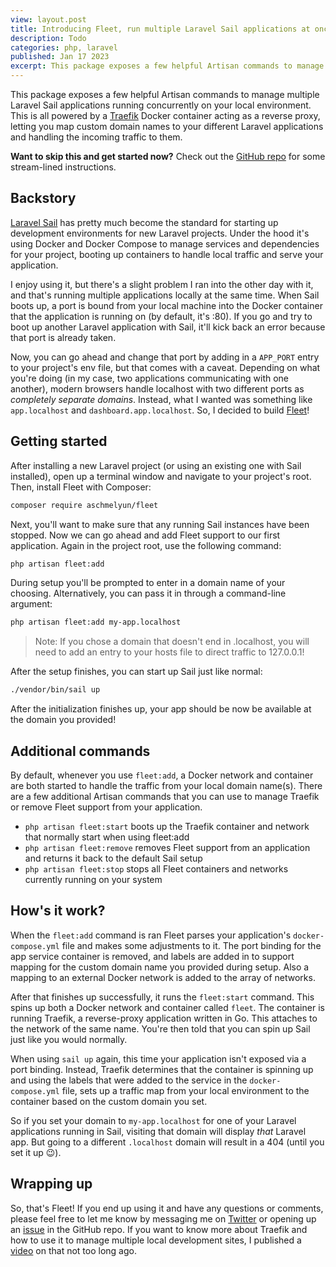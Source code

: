 ```yaml
---
view: layout.post
title: Introducing Fleet, run multiple Laravel Sail applications at once
description: Todo
categories: php, laravel
published: Jan 17 2023
excerpt: This package exposes a few helpful Artisan commands to manage multiple Laravel Sail applications running concurrently on your local environment. All powered by a Traefik Docker container, letting you map custom domain names to your different Laravel applications and handling the incoming traffic to them.
---
```


This package exposes a few helpful Artisan commands to manage multiple Laravel Sail applications running concurrently on your local environment. This is all powered by a [Traefik](https://doc.traefik.io/traefik/getting-started/quick-start/) Docker container acting as a reverse proxy, letting you map custom domain names to your different Laravel applications and handling the incoming traffic to them.

**Want to skip this and get started now?** Check out the [GitHub repo](https://github.com/aschmelyun/fleet) for some stream-lined instructions.

## Backstory

[Laravel Sail](https://laravel.com/docs/sail) has pretty much become the standard for starting up development environments for new Laravel projects. Under the hood it's using Docker and Docker Compose to manage services and dependencies for your project, booting up containers to handle local traffic and serve your application.

I enjoy using it, but there's a slight problem I ran into the other day with it, and that's running multiple applications locally at the same time. When Sail boots up, a port is bound from your local machine into the Docker container that the application is running on (by default, it's :80). If you go and try to boot up another Laravel application with Sail, it'll kick back an error because that port is already taken.

Now, you can go ahead and change that port by adding in a `APP_PORT` entry to your project's env file, but that comes with a caveat. Depending on what you're doing (in my case, two applications communicating with one another), modern browsers handle localhost with two different ports as _completely separate domains_. Instead, what I wanted was something like `app.localhost` and `dashboard.app.localhost`. So, I decided to build [Fleet](https://github.com/aschmelyun/fleet)!

## Getting started

After installing a new Laravel project (or using an existing one with Sail installed), open up a terminal window and navigate to your project's root. Then, install Fleet with Composer:

```bash
composer require aschmelyun/fleet
```

Next, you'll want to make sure that any running Sail instances have been stopped. Now we can go ahead and add Fleet support to our first application. Again in the project root, use the following command:

```bash
php artisan fleet:add
```

During setup you'll be prompted to enter in a domain name of your choosing. Alternatively, you can pass it in through a command-line argument:

```bash
php artisan fleet:add my-app.localhost
```

> Note: If you chose a domain that doesn't end in .localhost, you will need to add an entry to your hosts file to direct traffic to 127.0.0.1!

After the setup finishes, you can start up Sail just like normal:

```bash
./vendor/bin/sail up
```

After the initialization finishes up, your app should be now be available at the domain you provided!

## Additional commands

By default, whenever you use `fleet:add`, a Docker network and container are both started to handle the traffic from your local domain name(s). There are a few additional Artisan commands that you can use to manage Traefik or remove Fleet support from your application.

- `php artisan fleet:start` boots up the Traefik container and network that normally start when using fleet:add
- `php artisan fleet:remove` removes Fleet support from an application and returns it back to the default Sail setup
- `php artisan fleet:stop` stops all Fleet containers and networks currently running on your system

## How's it work?

When the `fleet:add` command is ran Fleet parses your application's `docker-compose.yml` file and makes some adjustments to it. The port binding for the app service container is removed, and labels are added in to support mapping for the custom domain name you provided during setup. Also a mapping to an external Docker network is added to the array of networks.

After that finishes up successfully, it runs the `fleet:start` command. This spins up both a Docker network and container called `fleet`. The container is running Traefik, a reverse-proxy application written in Go. This attaches to the network of the same name. You're then told that you can spin up Sail just like you would normally.

When using `sail up` again, this time your application isn't exposed via a port binding. Instead, Traefik determines that the container is spinning up and using the labels that were added to the service in the `docker-compose.yml` file, sets up a traffic map from your local environment to the container based on the custom domain you set.

So if you set your domain to `my-app.localhost` for one of your Laravel applications running in Sail, visiting that domain will display _that_ Laravel app. But going to a different `.localhost` domain will result in a 404 (until you set it up 😉).

## Wrapping up

So, that's Fleet! If you end up using it and have any questions or comments, please feel free to let me know by messaging me on [Twitter](https://twitter.com/aschmelyun) or opening up an [issue](https://github.com/aschmelyun/fleet/issues/new) in the GitHub repo. If you want to know more about Traefik and how to use it to manage multiple local development sites, I published a [video](https://www.youtube.com/watch?v=mZbLvGQqEvY) on that not too long ago.
